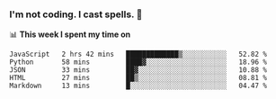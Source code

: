 ### I'm not coding. I cast spells. 🎩

📊 **This week I spent my time on**
<!--START_SECTION:waka-->
```text
JavaScript   2 hrs 42 mins   █████████████▒░░░░░░░░░░░   52.82 % 
Python       58 mins         ████▓░░░░░░░░░░░░░░░░░░░░   18.96 % 
JSON         33 mins         ██▓░░░░░░░░░░░░░░░░░░░░░░   10.88 % 
HTML         27 mins         ██▒░░░░░░░░░░░░░░░░░░░░░░   08.81 % 
Markdown     13 mins         █░░░░░░░░░░░░░░░░░░░░░░░░   04.47 % 
```
<!--END_SECTION:waka-->
